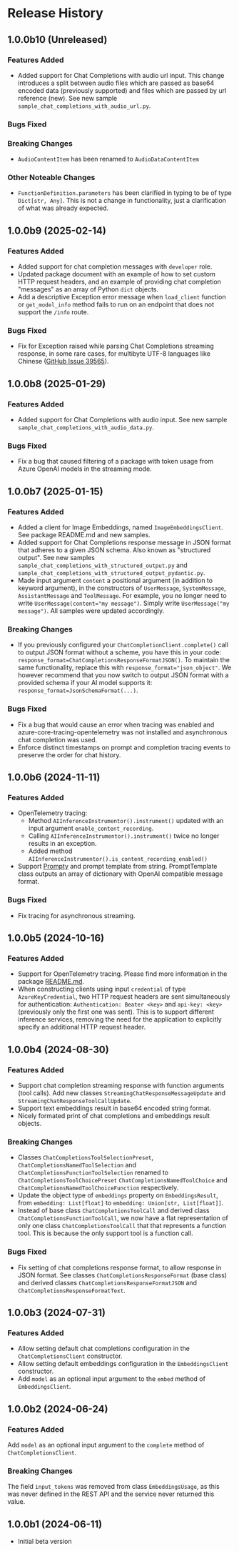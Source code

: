 # Release History

## 1.0.0b10 (Unreleased)

### Features Added

* Added support for Chat Completions with audio url input. This change introduces a split between 
audio files which are passed as base64 encoded data (previously supported) and files which are passed
by url reference (new). See new sample `sample_chat_completions_with_audio_url.py`.

### Bugs Fixed

### Breaking Changes

* `AudioContentItem` has been renamed to `AudioDataContentItem`

### Other Noteable Changes

* `FunctionDefinition.parameters` has been clarified in typing to be of type `Dict[str, Any]`.
This is not a change in functionality, just a clarification of what was already expected.

## 1.0.0b9 (2025-02-14)

### Features Added

* Added support for chat completion messages with `developer` role.
* Updated package document with an example of how to set custom HTTP request headers,
and an example of providing chat completion "messages" as an array of Python `dict` objects.
* Add a descriptive Exception error message when `load_client` function or
`get_model_info` method fails to run on an endpoint that does not support the `/info` route.

### Bugs Fixed

* Fix for Exception raised while parsing Chat Completions streaming response, in some rare cases, for
multibyte UTF-8 languages like Chinese ([GitHub Issue 39565](https://github.com/Azure/azure-sdk-for-python/issues/39565)).

## 1.0.0b8 (2025-01-29)

### Features Added

* Added support for Chat Completions with audio input. See new sample `sample_chat_completions_with_audio_data.py`.

### Bugs Fixed

* Fix a bug that caused filtering of a package with token usage from Azure OpenAI models in the streaming mode.

## 1.0.0b7 (2025-01-15)

### Features Added

* Added a client for Image Embeddings, named `ImageEmbeddingsClient`. See package README.md and new samples.
* Added support for Chat Completions response message in JSON format that adheres to a given JSON schema. Also known
as "structured output". See new samples `sample_chat_completions_with_structured_output.py` and
`sample_chat_completions_with_structured_output_pydantic.py`.
* Made input argument `content` a positional argument (in addition to keyword argument), in the constructors of
`UserMessage`, `SystemMessage`, `AssistantMessage` and `ToolMessage`. For example, you no longer need to write
`UserMessage(content="my message")`. Simply write `UserMessage("my message")`. All samples were updated accordingly.

### Breaking Changes

* If you previously configured your `ChatCompletionClient.complete()` call to output JSON format without a scheme, you have this in your code: `response_format=ChatCompletionsResponseFormatJSON()`. To maintain the same functionality, replace this with `response_format="json_object"`. We however recommend that you now switch to output JSON format with a provided schema if your AI model supports it: `response_format=JsonSchemaFormat(...)`.

### Bugs Fixed

* Fix a bug that would cause an error when tracing was enabled and azure-core-tracing-opentelemetry was not installed and asynchronous chat completion was used.
* Enforce distinct timestamps on prompt and completion tracing events to preserve the order for chat history.

## 1.0.0b6 (2024-11-11)

### Features Added

* OpenTelemetry tracing:
  * Method `AIInferenceInstrumentor().instrument()` updated with an input argument `enable_content_recording`.
  * Calling `AIInferenceInstrumentor().instrument()` twice no longer results in an exception.
  * Added method `AIInferenceInstrumentor().is_content_recording_enabled()`
* Support [Prompty](https://github.com/microsoft/prompty) and prompt template from string. PromptTemplate class outputs an array of dictionary with OpenAI compatible message format.

### Bugs Fixed

* Fix tracing for asynchronous streaming.

## 1.0.0b5 (2024-10-16)

### Features Added

* Support for OpenTelemetry tracing. Please find more information in the package [README.md](https://github.com/Azure/azure-sdk-for-python/blob/main/sdk/ai/azure-ai-inference/README.md).
* When constructing clients using input `credential` of type `AzureKeyCredential`, two HTTP request headers are sent simultaneously for authentication: `Authentication: Beater <key>` and `api-key: <key>` (previously only the first one was sent). This is to support different inference services, removing the need for the application to explicitly specify an additional HTTP request header.

## 1.0.0b4 (2024-08-30)

### Features Added

* Support chat completion streaming response with function arguments (tool calls). Add new classes
`StreamingChatResponseMessageUpdate` and `StreamingChatResponseToolCallUpdate`.
* Support text embeddings result in base64 encoded string format.
* Nicely formated print of chat completions and embeddings result objects.

### Breaking Changes

* Classes `ChatCompletionsToolSelectionPreset`, `ChatCompletionsNamedToolSelection` and `ChatCompletionsFunctionToolSelection` renamed to `ChatCompletionsToolChoicePreset` `ChatCompletionsNamedToolChoice` and `ChatCompletionsNamedToolChoiceFunction` respectively.
* Update the object type of `embeddings` property on `EmbeddingsResult`, from `embedding: List[float]` to `embedding: Union[str, List[float]]`.
* Instead of base class `ChatCompletionsToolCall` and derived class `ChatCompletionsFunctionToolCall`, we now have a flat representation of only one class `ChatCompletionsToolCall` that that represents a function tool. This is because the only support tool is a function call.

### Bugs Fixed

* Fix setting of chat completions response format, to allow response in JSON format. See classes `ChatCompletionsResponseFormat` (base class) and
derived classes `ChatCompletionsResponseFormatJSON` and `ChatCompletionsResponseFormatText`.

## 1.0.0b3 (2024-07-31)

### Features Added

* Allow setting default chat completions configuration in the `ChatCompletionsClient` constructor.
* Allow setting default embeddings configuration in the `EmbeddingsClient` constructor.
* Add `model` as an optional input argument to the `embed` method of `EmbeddingsClient`.

## 1.0.0b2 (2024-06-24)

### Features Added

Add `model` as an optional input argument to the `complete` method of `ChatCompletionsClient`.

### Breaking Changes

The field `input_tokens` was removed from class `EmbeddingsUsage`, as this was never defined in the
REST API and the service never returned this value.

## 1.0.0b1 (2024-06-11)

* Initial beta version

